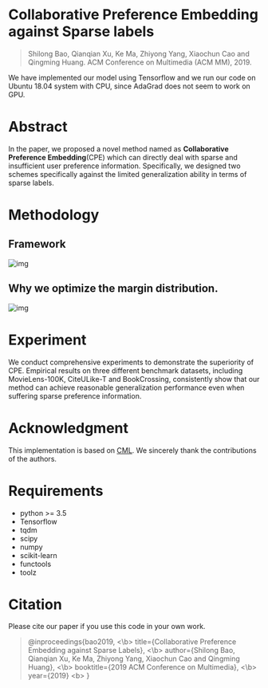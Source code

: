 # Collaborative Preference Embedding against Sparse labels
> Shilong Bao, Qianqian Xu, Ke Ma, Zhiyong Yang, Xiaochun Cao and Qingming Huang. ACM Conference on Multimedia (ACM MM), 2019. 

We have implemented our model using Tensorflow and we run our code on Ubuntu 18.04 system with CPU, since AdaGrad does not seem to work on GPU.



# Abstract
 In the paper, we proposed a novel method named as **Collaborative Preference Embedding**(CPE) which can directly deal with sparse and insufficient user preference information. Specifically, we designed two schemes specifically against the limited generalization ability in terms of sparse labels.
# Methodology
## Framework
  ![img](https://github.com/statusrank/CPE/blob/master/img/framework.png)
## Why we optimize the margin distribution.
  ![img](https://github.com/statusrank/CPE/blob/master/img/figure1.png)

# Experiment
  We conduct comprehensive experiments to demonstrate the superiority of CPE. Empirical results on three different benchmark datasets, including MovieLens-100K, CiteULike-T and BookCrossing, consistently show that our method can achieve reasonable generalization performance even when suffering sparse preference information.

# Acknowledgment 
This implementation is based on [CML](https://github.com/changun/CollMetric). We sincerely thank the contributions of the authors.

# Requirements
  - python >= 3.5
  - Tensorflow
  - tqdm
  - scipy
  - numpy
  - scikit-learn
  - functools
  - toolz

# Citation
Please cite our paper if you use this code in your own work.
> @inproceedings{bao2019, <\b>
> title={Collaborative Preference Embedding against Sparse Labels}, <\b>
> author={Shilong Bao, Qianqian Xu, Ke Ma, Zhiyong Yang, Xiaochun Cao and Qingming Huang}, <\b>
> booktitle={2019 ACM Conference on Multimedia}, <\b>
> year={2019} \<b>
}
